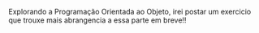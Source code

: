 Explorando a Programação Orientada ao Objeto, irei postar um exercicio que trouxe mais abrangencia a essa parte em breve!!
